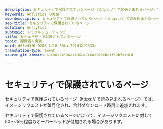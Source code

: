```yaml
---
description: セキュリティで保護されているページ（https:// で読み込まれるページ）では、イメージリクエストが暗号化され、合計ダウンロード時間に追加されます。
keywords: Analytics の実装
seo-description: セキュリティで保護されているページ（https:// で読み込まれるページ）では、イメージリクエストが暗号化され、合計ダウンロード時間に追加されます。
seo-title: セキュリティで保護されているページ
solution: Analytics
subtopic: トラブルシューティング
title: セキュリティで保護されているページ
topic: 開発者と実装
uuid: d63e4356-0203-4d10-838a-791d12f9333a
translation-type: tm+mt
source-git-commit: a2c38c2cf3a2c1451e2c60e003ebe1fa9bfd145d

---
```



# セキュリティで保護されているページ

セキュリティで保護されているページ（https:// で読み込まれるページ）では、イメージリクエストが暗号化され、合計ダウンロード時間に追加されます。

セキュリティで保護されているページによって、イメージリクエストに対して 50～75％程度のオーバーヘッドが付加される場合があります。
